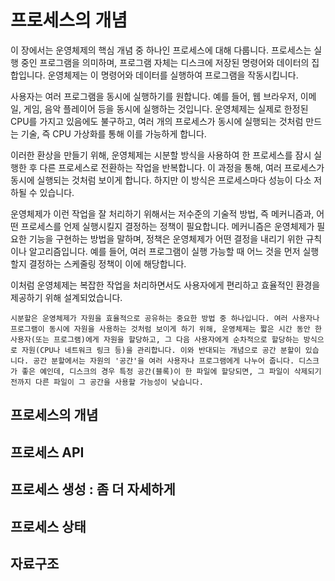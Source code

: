# 프로세스의 개념

이 장에서는 운영체제의 핵심 개념 중 하나인 프로세스에 대해 다룹니다. 프로세스는 실행 중인 프로그램을 의미하며, 프로그램 자체는 디스크에 저장된 명령어와 데이터의 집합입니다. 운영체제는 이 명령어와 데이터를 실행하여 프로그램을 작동시킵니다.

사용자는 여러 프로그램을 동시에 실행하기를 원합니다. 예를 들어, 웹 브라우저, 이메일, 게임, 음악 플레이어 등을 동시에 실행하는 것입니다. 운영체제는 실제로 한정된 CPU를 가지고 있음에도 불구하고, 여러 개의 프로세스가 동시에 실행되는 것처럼 만드는 기술, 즉 CPU 가상화를 통해 이를 가능하게 합니다.

이러한 환상을 만들기 위해, 운영체제는 시분할 방식을 사용하여 한 프로세스를 잠시 실행한 후 다른 프로세스로 전환하는 작업을 반복합니다. 이 과정을 통해, 여러 프로세스가 동시에 실행되는 것처럼 보이게 합니다. 하지만 이 방식은 프로세스마다 성능이 다소 저하될 수 있습니다.

운영체제가 이런 작업을 잘 처리하기 위해서는 저수준의 기술적 방법, 즉 메커니즘과, 어떤 프로세스를 언제 실행시킬지 결정하는 정책이 필요합니다. 메커니즘은 운영체제가 필요한 기능을 구현하는 방법을 말하며, 정책은 운영체제가 어떤 결정을 내리기 위한 규칙이나 알고리즘입니다. 예를 들어, 여러 프로그램이 실행 가능할 때 어느 것을 먼저 실행할지 결정하는 스케줄링 정책이 이에 해당합니다.

이처럼 운영체제는 복잡한 작업을 처리하면서도 사용자에게 편리하고 효율적인 환경을 제공하기 위해 설계되었습니다.

```{admonition} 시분할과 공간분할
시분할은 운영체제가 자원을 효율적으로 공유하는 중요한 방법 중 하나입니다. 여러 사용자나 프로그램이 동시에 자원을 사용하는 것처럼 보이게 하기 위해, 운영체제는 짧은 시간 동안 한 사용자(또는 프로그램)에게 자원을 할당하고, 그 다음 사용자에게 순차적으로 할당하는 방식으로 자원(CPU나 네트워크 링크 등)을 관리합니다. 이와 반대되는 개념으로 공간 분할이 있습니다. 공간 분할에서는 자원의 '공간'을 여러 사용자나 프로그램에게 나누어 줍니다. 디스크가 좋은 예인데, 디스크의 경우 특정 공간(블록)이 한 파일에 할당되면, 그 파일이 삭제되기 전까지 다른 파일이 그 공간을 사용할 가능성이 낮습니다.
```

## 프로세스의 개념

## 프로세스 API

## 프로세스 생성 : 좀 더 자세하게

## 프로세스 상태

## 자료구조
